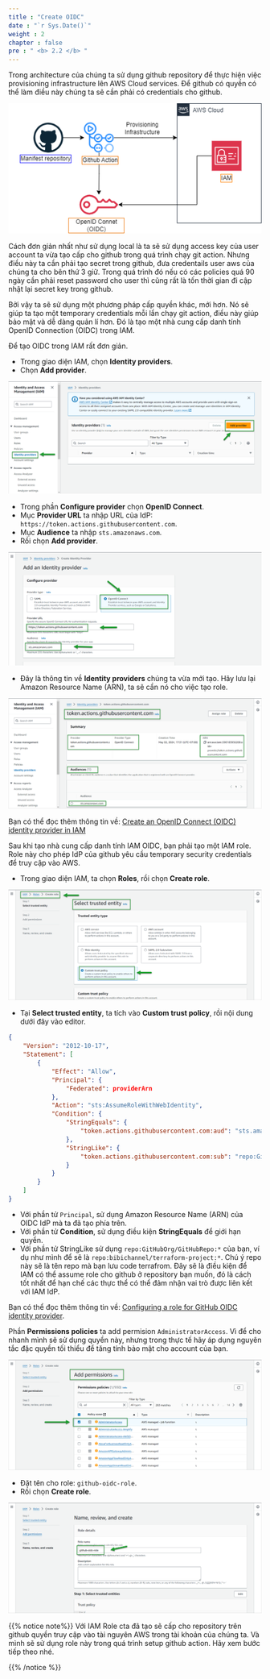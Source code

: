 ```yaml
---
title : "Create OIDC"
date : "`r Sys.Date()`"
weight : 2
chapter : false
pre : " <b> 2.2 </b> "
---
```


Trong architecture của chúng ta sử dụng github repository để thực hiện việc provisioning infrastructure lên AWS Cloud services.
Để github có quyền có thể làm điều này chúng ta sẽ cần phải có credentials cho github.

![image](/images/2-prerequisites/2.2-createOIDC/000-createOIDC.png)

Cách đơn giản nhất như sử dụng local là ta sẽ sử dụng access key của user account ta vừa tạo cấp cho github trong quá trình chạy git action.
Nhưng điều này ta cần phải tạo secret trong github, đưa credentails user aws của chúng ta cho bên thứ 3 giữ. Trong quá trình đó nếu có các policies quá 90 ngày cần phải reset password cho user thì cũng rất là tốn thời gian đi cập nhật lại secret key trong github.

Bởi vậy ta sẽ sử dụng một phương pháp cấp quyền khác, mới hơn. Nó sẽ giúp ta tạo một temporary credentials mỗi lần chạy git action, điều này giúp bảo mật và dễ dàng quản lí hơn. Đó là tạo một nhà cung cấp danh tính OpenID Connection (OIDC) trong IAM.

Để tạo OIDC trong IAM rất đơn giản.
- Trong giao diện IAM, chọn **Identity providers**.
- Chọn **Add provider**.

![image](/images/2-prerequisites/2.2-createOIDC/001-createOIDC.png)

- Trong phần **Configure provider** chọn **OpenID Connect**.
- Mục **Provider URL** ta nhập URL của IdP: `https://token.actions.githubusercontent.com`.
- Mục **Audience** ta nhập `sts.amazonaws.com`.
- Rồi chọn **Add provider**.

![image](/images/2-prerequisites/2.2-createOIDC/002-createOIDC.png)

- Đây là thông tin về **Identity providers** chúng ta vừa mới tạo. Hãy lưu lại Amazon Resource Name (ARN), ta sẽ cần nó cho việc tạo role. 

![image](/images/2-prerequisites/2.2-createOIDC/003-createOIDC.png)

Bạn có thể đọc thêm thông tin về: [Create an OpenID Connect (OIDC) identity provider in IAM](https://docs.aws.amazon.com/IAM/latest/UserGuide/id_roles_providers_create_oidc.html)

Sau khi tạo nhà cung cấp danh tính IAM OIDC, bạn phải tạo một IAM role. Role này cho phép IdP của github yêu cầu temporary security credentials để truy cập vào AWS.

- Trong giao diện IAM, ta chọn **Roles**, rồi chọn **Create role**.

![image](/images/2-prerequisites/2.2-createOIDC/004-createOIDC.png)

- Tại **Select trusted entity**, ta tích vào **Custom trust policy**, rồi nội dung dưới đây vào editor.
```json
{
    "Version": "2012-10-17",
    "Statement": [
        {
            "Effect": "Allow",
            "Principal": {
                "Federated": providerArn
            },
            "Action": "sts:AssumeRoleWithWebIdentity",
            "Condition": {
                "StringEquals": {
                    "token.actions.githubusercontent.com:aud": "sts.amazonaws.com"
                },
                "StringLike": {
                    "token.actions.githubusercontent.com:sub": "repo:GitHubOrg/GitHubRepo:*"
                }
            }
        }
    ]
}
```

- Với phần tử `Principal`, sử dụng Amazon Resource Name (ARN) của OIDC IdP mà ta đã tạo phía trên.
- Với phần tử **Condition**, sử dụng điều kiện **StringEquals** để giới hạn quyền.
- Với phần tử StringLike sử dụng `repo:GitHubOrg/GitHubRepo:*` của bạn, ví dụ như mình để sẽ là `repo:bibichannel/terraform-project:*`. Chú ý repo này sẽ là tên repo mà bạn lưu code terrafrom. Đây sẽ là điều kiện để IAM có thể assume role cho github ở repository bạn muốn, đó là cách tốt nhất để hạn chế các thực thể có thể đảm nhận vai trò được liên kết với IAM IdP.

Bạn có thể đọc thêm thông tin về: [Configuring a role for GitHub OIDC identity provider](https://docs.aws.amazon.com/IAM/latest/UserGuide/id_roles_create_for-idp_oidc.html#idp_oidc_Create_GitHub).

Phần **Permissions policies** ta add permision `AdministratorAccess`. Vì để cho nhanh mình sẽ sử dụng quyền này, nhưng trong thực tế hãy áp dụng nguyên tắc đặc quyền tối thiểu để tăng tính bảo mật cho account của bạn.

![image](/images/2-prerequisites/2.2-createOIDC/005-createOIDC.png)

- Đặt tên cho role: `github-oidc-role`.
- Rồi chọn **Create role**.

![image](/images/2-prerequisites/2.2-createOIDC/006-createOIDC.png)

{{% notice note%}}
Với IAM Role cta đã tạo sẽ cấp cho repository trên github quyền truy cập vào tài nguyên AWS trong tài khoản của chúng ta. Và mình sẽ sử dụng role này trong quá trình setup github action. Hãy xem bước tiếp theo nhé.

{{% /notice %}}